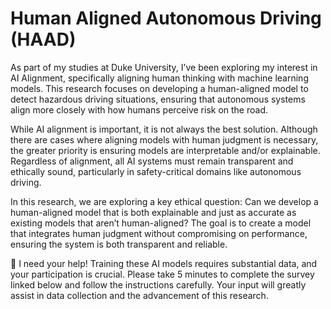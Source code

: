 # Human Aligned Autonomous Driving (HAAD)


As part of my studies at Duke University, I’ve been exploring my interest in AI Alignment, specifically aligning human thinking with machine learning models. This research focuses on developing a human-aligned model to detect hazardous driving situations, ensuring that autonomous systems align more closely with how humans perceive risk on the road.

While AI alignment is important, it is not always the best solution. Although there are cases where aligning models with human judgment is necessary, the greater priority is ensuring models are interpretable and/or explainable. Regardless of alignment, all AI systems must remain transparent and ethically sound, particularly in safety-critical domains like autonomous driving.

In this research, we are exploring a key ethical question: Can we develop a human-aligned model that is both explainable and just as accurate as existing models that aren’t human-aligned? The goal is to create a model that integrates human judgment without compromising on performance, ensuring the system is both transparent and reliable.

📝 I need your help! Training these AI models requires substantial data, and your participation is crucial. Please take 5 minutes to complete the survey linked below and follow the instructions carefully. Your input will greatly assist in data collection and the advancement of this research.
